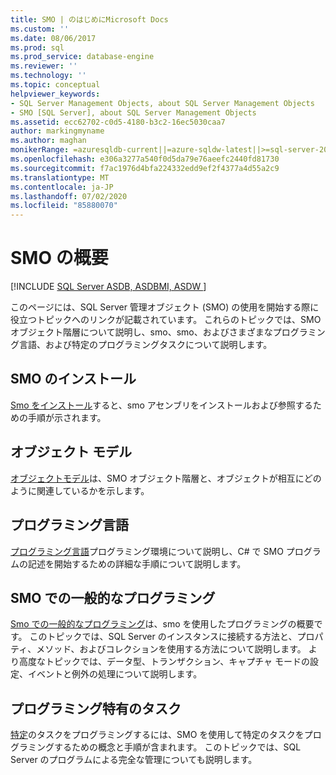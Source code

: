 ```yaml
---
title: SMO | のはじめにMicrosoft Docs
ms.custom: ''
ms.date: 08/06/2017
ms.prod: sql
ms.prod_service: database-engine
ms.reviewer: ''
ms.technology: ''
ms.topic: conceptual
helpviewer_keywords:
- SQL Server Management Objects, about SQL Server Management Objects
- SMO [SQL Server], about SQL Server Management Objects
ms.assetid: ecc62702-c0d5-4180-b3c2-16ec5030caa7
author: markingmyname
ms.author: maghan
monikerRange: =azuresqldb-current||=azure-sqldw-latest||>=sql-server-2016||=sqlallproducts-allversions||>=sql-server-linux-2017||=azuresqldb-mi-current
ms.openlocfilehash: e306a3277a540f0d5da79e76aeefc2440fd81730
ms.sourcegitcommit: f7ac1976d4bfa224332edd9ef2f4377a4d55a2c9
ms.translationtype: MT
ms.contentlocale: ja-JP
ms.lasthandoff: 07/02/2020
ms.locfileid: "85880070"
---
```

# <a name="getting-started-in-smo"></a>SMO の概要
[!INCLUDE [SQL Server ASDB, ASDBMI, ASDW ](../../includes/applies-to-version/sql-asdb-asdbmi-asdw.md)]

このページには、SQL Server 管理オブジェクト (SMO) の使用を開始する際に役立つトピックへのリンクが記載されています。 これらのトピックでは、SMO オブジェクト階層について説明し、smo、smo、およびさまざまなプログラミング言語、および特定のプログラミングタスクについて説明します。  
 
## <a name="installing-smo"></a>SMO のインストール
[Smo をインストール](installing-smo.md)すると、smo アセンブリをインストールおよび参照するための手順が示されます。

## <a name="object-model"></a>オブジェクト モデル  
[オブジェクトモデル](../../relational-databases/server-management-objects-smo/smo-object-model.md)は、SMO オブジェクト階層と、オブジェクトが相互にどのように関連しているかを示します。  
  
## <a name="programming-languages"></a>プログラミング言語  
[プログラミング言語](../../relational-databases/server-management-objects-smo/smo-programming-languages.md)プログラミング環境について説明し、C# で SMO プログラムの記述を開始するための詳細な手順について説明します。  
  
## <a name="general-programming-in-smo"></a>SMO での一般的なプログラミング  
[Smo での一般的なプログラミング](../../relational-databases/server-management-objects-smo/create-program/creating-smo-programs.md)は、smo を使用したプログラミングの概要です。 このトピックでは、SQL Server のインスタンスに接続する方法と、プロパティ、メソッド、およびコレクションを使用する方法について説明します。 より高度なトピックでは、データ型、トランザクション、キャプチャ モードの設定、イベントと例外の処理について説明します。  
  
## <a name="programming-specific-tasks"></a>プログラミング特有のタスク  
[特定](../../relational-databases/server-management-objects-smo/tasks/programming-specific-tasks.md)のタスクをプログラミングするには、SMO を使用して特定のタスクをプログラミングするための概念と手順が含まれます。 このトピックでは、SQL Server のプログラムによる完全な管理についても説明します。  
  
  
